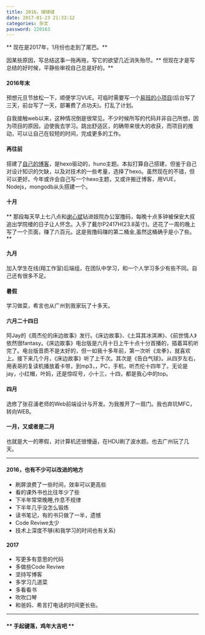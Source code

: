 ```yaml
---
title: 2016，啵啵啵
date: 2017-01-23 21:33:12
categories: 杂文
password: 220163
---
```

** 现在是2017年，1月份也走到了尾巴。**

因某些原因，写总结这事一拖再拖，写它的欲望几近消失殆尽。** 但现在才是写总结的好时候，平静些审视自己总是好的。**

#### 2016年末

预想元旦节放松一下，顺便学习VUE。可临时需要写一个[易班的小项目](http://123.207.83.243/updown/index.php)(后台写了三天，前台写了一天，部署费了点功夫)。打乱了计划。

自我接触web以来，这种情况倒是很常见。不少时候所写的代码并非自己所想，因为项目的原因，迫使我去学习。跳出舒适区，的确带来很大的收获，而项目的推动，可以让自己在较短的时间，完成更多的工作。

#### 再往前

搭建了[自己的博客](http://www.sail.name/2016/12/01/first/)，是hexo驱动的，huno主题。本拟打算自己搭建，但鉴于自己对设计知识的欠缺，以及对技术的一些考量，选择了hexo。虽然现在的不错，但可以更好。今年或许会自己写一个hexo主题，又或许搬迁博客，用VUE，Nodejs，mongodb从头搭建一个。

#### 十月

** 那段每天早上七八点和[谢心斌](blog.badwolfs.cn)钻进妓院办公室撸码，每晚十点多钟被保安大叔追出学院楼的日子让人怀念。入手了戴尔P2417H(23.8英寸)。还花了一周的晚上写了一个页面，赚了六百元。这是我撸码赚的第二桶金,虽然这桶确乎是小了些。**

#### 九月

加入学生在线(翔工作室)后端组，在团队中学习，和一个人学习多少有些不同。自己还有很多不足。

#### 暑假

学习做菜，希言也从广州到我家玩了十多天。

#### 六月二十四日

阿Jay的《周杰伦的床边故事》发行。《床边故事》、《土耳其冰淇淋》、《前世情人》依然很fantasy。《床边故事》电台版是六月十日上午十点十分首播的，插着耳机听完了。电台版音质不是太好的，但一如我十多年前，第一次听《龙拳》，就喜欢上。接下来几个月，《床边故事》听了上千次。其次是《告白气球》。从四岁左右，用表哥的复读机播放着卡带，到mp3，，PC，手机，听杰伦十四年了。无论是jay，小红帽，叶妈，还是惊叹号，小十三，十四，都是我心中的top。

#### 四月

选修了张召浦老师的Web前端设计与开发。为我推开了一扇门。我也弃坑MFC，转向WEB。

#### 一月，又或者是二月

也就是大一的寒假，对计算机还很懵逼，在HDU刷了波水题。也去广州玩了几天。

**********

#### 2016，也有不少可以改进的地方

- 刷屏浪费了一些时间，效率可以更高些
- 看的课外书也比往年少了些
- 下半年常常晚睡,作息不规律
- 下半年几乎没怎么锻炼
- 读书笔记，有的书只做了一半，遗憾
- Code Reviwe太少
- 技术上深度不够(和我学习的时间也有关系)

#### 2017

- 写更多有意思的代码
- 多做些Code Reviwe
- 坚持写博客
- 多学习几道菜
- 多看看书
- 吹吹口琴
- 和爸妈、希言打电话的时间更长些。

**********

#### ** 手起键落，鸡年大吉吧 **
